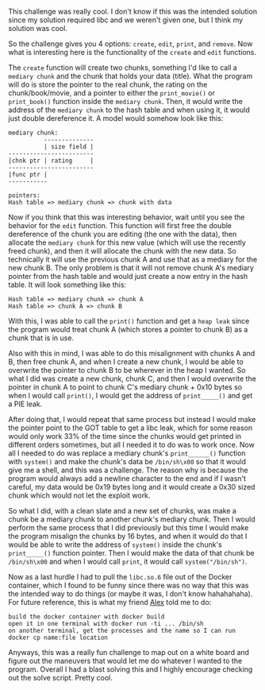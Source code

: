 This challenge was really cool. I don't know if this was the intended solution since my solution required libc and we weren't given one, but I think my solution was cool.

So the challenge gives you 4 options: `create`, `edit`, `print`, and `remove`. Now what is interesting here is the functionality of the `create` and `edit` functions.

The `create` function will create two chunks, something I'd like to call a `mediary chunk` and the chunk that holds your data (title). What the program will do is store the pointer to the real chunk, the rating on the chunk/book/movie, and a pointer to either the `print_movie()` or `print_book()` function inside the `mediary chunk`. Then, it would write the address of the `mediary chunk` to the hash table and when using it, it would just double dereference it. A model would somehow look like this:

```
mediary chunk:
          --------------
          | size field |
------------------------
|chnk ptr | rating     |
------------------------
|func ptr | 
----------- 

pointers: 
Hash table => mediary chunk => chunk with data
```

Now if you think that this was interesting behavior, wait until you see the behavior for the `edit` function. This function will first free the double dereference of the chunk you are editing (the one with the data), then allocate the `mediary chunk` for this new value (which will use the recently freed chunk), and then it will allocate the chunk with the new data. So technically it will use the previous chunk A and use that as a mediary for the new chunk B. The only problem is that it will not remove chunk A's mediary pointer from the hash table and would just create a now entry in the hash table. It will look something like this:

```
Hash table => mediary chunk => chunk A
Hash table => chunk A => chunk B
```

With this, I was able to call the `print()` function and get a `heap leak` since the program would treat chunk A (which stores a pointer to chunk B) as a chunk that is in use.

Also with this in mind, I was able to do this misalignment with chunks A and B, then free chunk A, and when I create a new chunk, I would be able to overwrite the pointer to chunk B to be wherever in the heap I wanted. So what I did was create a new chunk, chunk C, and then I would overwrite the pointer in chunk A to point to chunk C's mediary chunk + 0x10 bytes so when I would call `print()`, I would get the address of `print_____()` and get a PIE leak.

After doing that, I would repeat that same process but instead I would make the pointer point to the GOT table to get a libc leak, which for some reason would only work 33% of the time since the chunks would get printed in different orders sometimes, but all I needed it to do was to work once. Now all I needed to do was replace a mediary chunk's `print______()` function with `system()` and make the chunk's data be `/bin/sh\x00` so that it would give me a shell, and this was a challenge. The reason why is because the program would always add a newline character to the end and if I wasn't careful, my data would be 0x19 bytes long and it would create a 0x30 sized chunk which would not let the exploit work.

So what I did, with a clean slate and a new set of chunks, was make a chunk be a mediary chunk to another chunk's mediary chunk. Then I would perform the same process that I did previously but this time I would make the program misalign the chunks by 16 bytes, and when it would do that I would be able to write the address of `system()` inside the chunk's `print_____()` function pointer. Then I would make the data of that chunk be `/bin/sh\x00` and when I would call `print`, it would call `system("/bin/sh")`.

Now as a last hurdle I had to pull the `libc.so.6` file out of the Docker container, which I found to be funny since there was no way that this was the intended way to do things (or maybe it was, I don't know hahahahaha). For future reference, this is what my friend [Alex](https://github.com/SolarDebris) told me to do:

``` 
build the docker container with docker build
open it in one terminal with docker run -ti ... /bin/sh
on another terminal, get the processes and the name so I can run docker cp name:file location
```

Anyways, this was a really fun challenge to map out on a white board and figure out the maneuvers that would let me do whatever I wanted to the program. Overall I had a blast solving this and I highly encourage checking out the solve script. Pretty cool.

